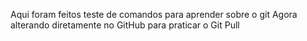 Aqui foram feitos teste de comandos para aprender sobre o git
Agora alterando diretamente no GitHub para praticar o Git Pull
